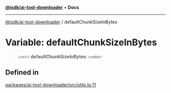 [**@isdk/ai-tool-downloader**](../README.md) • **Docs**

***

[@isdk/ai-tool-downloader](../globals.md) / defaultChunkSizeInBytes

# Variable: defaultChunkSizeInBytes

> `const` **defaultChunkSizeInBytes**: `number`

## Defined in

[packages/ai-tool-downloader/src/utils.ts:11](https://github.com/isdk/ai-tool-download.js/blob/513ac95661c0bfeec424a264c269c7a69d0aa2aa/src/utils.ts#L11)

